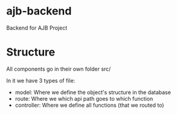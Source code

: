 # ajb-backend
Backend for AJB Project

# Structure
All components go in their own folder src/<component-name>

In it we have 3 types of file:
 * model: Where we define the object's structure in the database
 * route: Where we which api path goes to which function
 * controller: Where we define all functions (that we routed to)